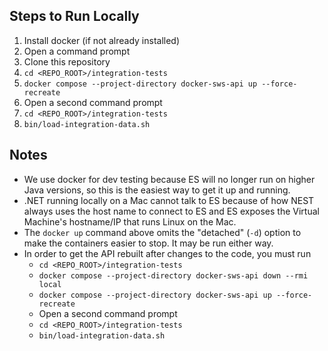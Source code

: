 ## Steps to Run Locally
1. Install docker (if not already installed)
2. Open a command prompt
3. Clone this repository
4. `cd <REPO_ROOT>/integration-tests`
5. `docker compose --project-directory docker-sws-api up --force-recreate`
6. Open a second command prompt
7. `cd <REPO_ROOT>/integration-tests`
8. `bin/load-integration-data.sh`

## Notes
* We use docker for dev testing because ES will no longer run on higher Java versions, so this is the easiest way to get it up and running.
* .NET running locally on a Mac cannot talk to ES because of how NEST always uses the host name to connect to ES and ES exposes the Virtual Machine's hostname/IP that runs Linux on the Mac.
* The `docker up` command above omits the "detached" (`-d`) option to make the containers easier to stop. It may be run either way.
* In order to get the API rebuilt after changes to the code, you must run
  * `cd <REPO_ROOT>/integration-tests`
  * `docker compose --project-directory docker-sws-api down --rmi local`
  * `docker compose --project-directory docker-sws-api up --force-recreate`
  * Open a second command prompt
  * `cd <REPO_ROOT>/integration-tests`
  * `bin/load-integration-data.sh`
